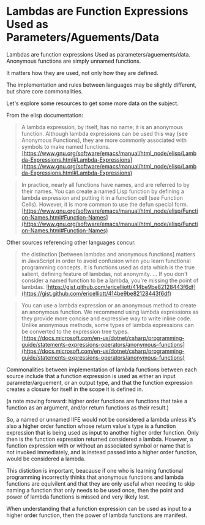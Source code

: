 # Lambdas are Function Expressions Used as Parameters/Aguements/Data

Lambdas are function expressions Used as parameters/aguements/data. Anonymous functions are simply unnamed functions.

It matters how they are used, not only how they are defined. 

The implementation and rules between languages may be slightly different, but share core commonalities.

Let's explore some resources to get some more data on the subject. 

From the elisp documentation:

> A lambda expression, by itself, has no name; it is an anonymous function. Although lambda expressions can be used this way (see Anonymous Functions), they are more commonly associated with symbols to make named functions.
[https://www.gnu.org/software/emacs/manual/html_node/elisp/Lambda-Expressions.html#Lambda-Expressions](https://www.gnu.org/software/emacs/manual/html_node/elisp/Lambda-Expressions.html#Lambda-Expressions)

> In practice, nearly all functions have names, and are referred to by their names. You can create a named Lisp function by defining a lambda expression and putting it in a function cell (see Function Cells). However, it is more common to use the defun special form.
[https://www.gnu.org/software/emacs/manual/html_node/elisp/Function-Names.html#Function-Names](https://www.gnu.org/software/emacs/manual/html_node/elisp/Function-Names.html#Function-Names)

Other sources referencing other languages concur.

> the distinction [between lambdas and anonymous functions] matters in JavaScript in order to avoid confusion when you learn functional programming concepts.
It is functions used as data which is the true salient, defining feature of lambdas, not anonymity.
...
If you don't consider a named function to be a lambda, you're missing the point of lambdas.
[https://gist.github.com/ericelliott/414be9be82128443f6df](https://gist.github.com/ericelliott/414be9be82128443f6df)

> You can use a lambda expression or an anonymous method to create an anonymous function. We recommend using lambda expressions as they provide more concise and expressive way to write inline code. Unlike anonymous methods, some types of lambda expressions can be converted to the expression tree types.
[https://docs.microsoft.com/en-us/dotnet/csharp/programming-guide/statements-expressions-operators/anonymous-functions](https://docs.microsoft.com/en-us/dotnet/csharp/programming-guide/statements-expressions-operators/anonymous-functions)

Commonalities between implementation of lambda functions between each source include that a function expression is used as either an input parameter/arguement, or an output type, and that the function expression creates a closure for itself in the scope it is defined in.

(a note moving forward: higher order functions are functions that take a function as an argument, and/or return functions as their result.)

So, a named or unnamed IIFE would not be considered a lambda unless it's also a higher order function whose return value's type is a function expression that is being used as input to another higher order function. Only then is the function expression returned considered a lambda. However, a function expression with or without an associated symbol or name that is not invoked immediately, and is instead passed into a higher order function, would be considered a lambda.

This distiction is important, beacause if one who is learning functional programming incorrectly thinks that anonymous functions and lambda functions are equivilent and that they are only useful when needing to skip naming a function that only needs to be used once, then the point and power of lambda functions is missed and very likely lost. 

When understanding that a function expression can be used as input to a higher order function, then the power of lambda functions are manifest. 